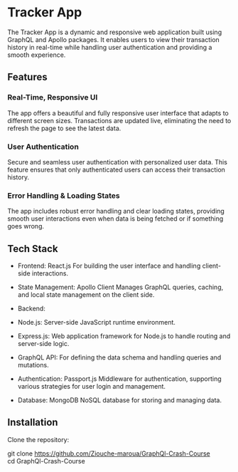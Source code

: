  # Tracker App
The Tracker App is a dynamic and responsive web application built using GraphQL and Apollo packages. It enables users to view their transaction history in real-time while handling user authentication and providing a smooth experience.

 ## Features
### Real-Time, Responsive UI
The app offers a beautiful and fully responsive user interface that adapts to different screen sizes. Transactions are updated live, eliminating the need to refresh the page to see the latest data.

### User Authentication
Secure and seamless user authentication with personalized user data. This feature ensures that only authenticated users can access their transaction history.

### Error Handling & Loading States
The app includes robust error handling and clear loading states, providing smooth user interactions even when data is being fetched or if something goes wrong.

## Tech Stack
- Frontend: React.js
For building the user interface and handling client-side interactions.

- State Management: Apollo Client
Manages GraphQL queries, caching, and local state management on the client side.

- Backend:
- Node.js: Server-side JavaScript runtime environment.
- Express.js: Web application framework for Node.js to handle routing and server-side logic.
- GraphQL API: For defining the data schema and handling queries and mutations.
  
- Authentication: Passport.js
Middleware for authentication, supporting various strategies for user login and management.

- Database: MongoDB
NoSQL database for storing and managing data.


 ## Installation
Clone the repository:

git clone https://github.com/Ziouche-maroua/GraphQl-Crash-Course
<br>
cd GraphQl-Crash-Course

